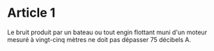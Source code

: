 # Article 1

Le bruit produit par un bateau ou tout engin flottant muni d'un moteur mesuré à vingt-cinq mètres ne doit pas dépasser 75 décibels A.
